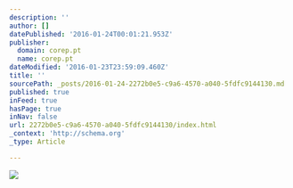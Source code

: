 ```yaml
---
description: ''
author: []
datePublished: '2016-01-24T00:01:21.953Z'
publisher:
  domain: corep.pt
  name: corep.pt
dateModified: '2016-01-23T23:59:09.460Z'
title: ''
sourcePath: _posts/2016-01-24-2272b0e5-c9a6-4570-a040-5fdfc9144130.md
published: true
inFeed: true
hasPage: true
inNav: false
url: 2272b0e5-c9a6-4570-a040-5fdfc9144130/index.html
_context: 'http://schema.org'
_type: Article

---
```

![](http://corep.pt/images/lpe140059%20beton%20rgb.jpg)